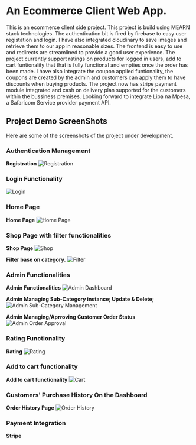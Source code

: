 # An Ecommerce Client Web App. 

This is an ecommerce client side project. This project is build using MEARN stack technologies. The authentication bit is fired by firebase to easy user registation and login. I have also integrated cloudinary to save images and retrieve them to our app in reasonable sizes. The frontend is easy to use and redirects are streamlined to provide a good user experience. The project currently support ratings on products for logged in users, add to cart funtionality that that is fully functional and empties once the order has been made. I have also integrate the coupon applied funtionality, the coupons are created by the admin and customers can apply them to have discounts when buying products. The project now has stripe payment module integrated and cash on delivery plan supported for the customers within the bussiness premises. Looking forward to integrate Lipa na Mpesa, a Safaricom Service provider payment API.

## Project Demo ScreenShots

Here are some of the screenshots of the project under development.

### Authentication Management
**Registration**
![Registration](https://github.com/fkiptooh/client/blob/master/screenshots/registration%20page.png "Registration")

### Login Functionality
![Login](https://github.com/fkiptooh/client/blob/master/screenshots/login%20functionality.png "Login")

### Home Page
**Home Page**
![Home Page](https://github.com/fkiptooh/client/blob/master/screenshots/home%20page.png "Home page")

### Shop Page with filter functionalities
**Shop Page**
![Shop](https://github.com/fkiptooh/client/blob/master/screenshots/shop%20with%20filter%20functionality.png)

**Filter base on category.**
![Filter](https://github.com/fkiptooh/client/blob/master/screenshots/filter%20based%20on%20categoty.png)

### Admin Functionalities
**Admin Functionalities**
![Admin Dashboard](https://github.com/fkiptooh/client/blob/master/screenshots/admin%20functionalities.png)

**Admin Managing Sub-Category instance; Update & Delete;**
![Admin Sub-Category Management](https://github.com/fkiptooh/client/blob/master/screenshots/subcategory%20admin%20create%20and%20update%20functionality.png)

**Admin Managing/Aprroving Customer Order Status**
![Admin Order Approval](https://github.com/fkiptooh/client/blob/master/screenshots/Admin%20Order%20Status%20Page%20Approval.png)

### Rating Functionality
**Rating**
![Rating](https://github.com/fkiptooh/client/blob/master/screenshots/product%20rating%20for%20logged%20in%20users.png "Rating")

### Add to cart functionality
**Add to cart functionality**
![Cart](https://github.com/fkiptooh/client/blob/master/screenshots/cart%20section.png "Add to cart")

###

### Customers' Purchase History On the Dashboard
**Order History Page**
![Order History](https://github.com/fkiptooh/client/blob/master/screenshots/User-Order-Page.png)

### Payment Integration
**Stripe**



